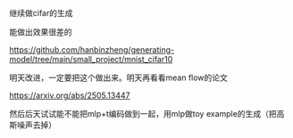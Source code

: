 继续做cifar的生成

能做出效果很差的

https://github.com/hanbinzheng/generating-model/tree/main/small_project/mnist_cifar10

明天改进，一定要把这个做出来。明天再看看mean flow的论文

https://arxiv.org/abs/2505.13447

然后后天试试能不能把mlp+t编码做到一起，用mlp做toy example的生成（把高斯噪声去掉）
